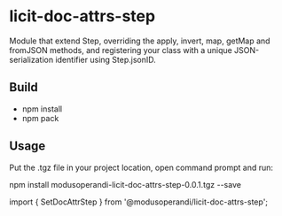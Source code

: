 # licit-doc-attrs-step
Module that extend Step, overriding the apply, invert, map, getMap and fromJSON methods, and registering your class with a unique JSON-serialization identifier using Step.jsonID.

## Build

 - npm install 
 - npm pack

## Usage

Put the .tgz file in your project location, open command prompt and run:

npm install modusoperandi-licit-doc-attrs-step-0.0.1.tgz --save

import { SetDocAttrStep } from '@modusoperandi/licit-doc-attrs-step';
